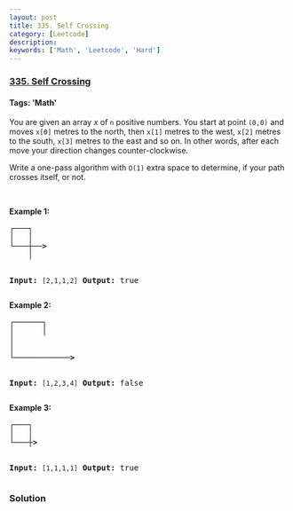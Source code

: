 ```yaml
---
layout: post
title: 335. Self Crossing
category: [Leetcode]
description: 
keywords: ['Math', 'Leetcode', 'Hard']
---
```

### [335. Self Crossing](https://leetcode.com/problems/self-crossing)

#### Tags: 'Math'

<div class="content__u3I1 question-content__JfgR"><div><p>You are given an array <i>x</i> of <code>n</code> positive numbers. You start at point <code>(0,0)</code> and moves <code>x[0]</code> metres to the north, then <code>x[1]</code> metres to the west, <code>x[2]</code> metres to the south, <code>x[3]</code> metres to the east and so on. In other words, after each move your direction changes counter-clockwise.</p>
<p>Write a one-pass algorithm with <code>O(1)</code> extra space to determine, if your path crosses itself, or not.</p>
<p> </p>
<p><b>Example 1:</b></p>
<pre><strong>┌───┐
│   │
└───┼──&gt;
    │

Input: </strong><code>[2,1,1,2]</code>
<strong>Output: </strong>true
</pre>
<p><b>Example 2:</b></p>
<pre><strong>┌──────┐
│      │
│
│
└────────────&gt;

Input:</strong> <code>[1,2,3,4]</code>
<strong>Output: </strong>false 
</pre>
<p><b>Example 3:</b></p>
<pre><strong>┌───┐
│   │
└───┼&gt;

Input:</strong> <code>[1,1,1,1]</code>
<strong>Output:</strong> true 
</pre>
</div></div>

### Solution
